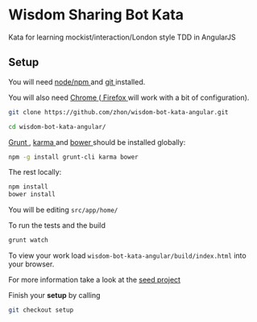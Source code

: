 Wisdom Sharing Bot Kata
=======================

Kata for learning mockist/interaction/London style TDD in AngularJS

Setup
-----

You will need [ node/npm ]( http://nodejs.org/ ) and [ git ]( http://git-scm.com/ ) installed.

You will also need [ Chrome ]( https://www.google.com/intl/en/chrome/browser/ ) ([ Firefox ]( http://www.mozilla.org/en-US/firefox/new/ ) will work with a bit of configuration).

```bash
git clone https://github.com/zhon/wisdom-bot-kata-angular.git

cd wisdom-bot-kata-angular/
```

[ Grunt ]( http://gruntjs.com/ ), [ karma ]( https://github.com/karma-runner/karma ) and [ bower ]( https://github.com/bower/bower ) should be installed globally:


```bash
npm -g install grunt-cli karma bower
```

The rest locally:

```bash
npm install
bower install
```

You will be editing ``src/app/home/``

To run the tests and the build

```bash
grunt watch
```
To view your work load ``wisdom-bot-kata-angular/build/index.html`` into your browser.

For more information take a look at the [ seed project ]( https://github.com/ngbp/ngbp/tree/v0.3.1-release )

Finish your __setup__ by calling

```bash
git checkout setup
```
